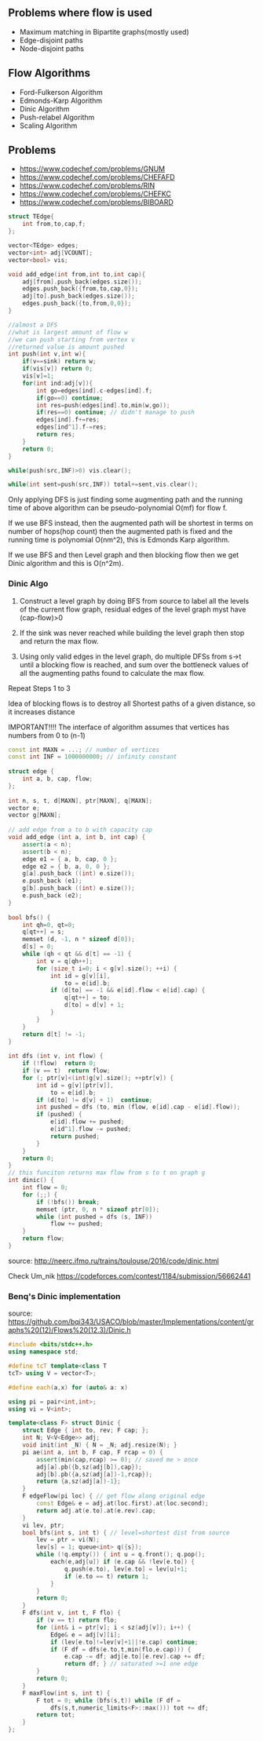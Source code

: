 ## Problems where flow is used
* Maximum matching in Bipartite graphs(mostly used)
* Edge-disjoint paths
* Node-disjoint paths

## Flow Algorithms
* Ford-Fulkerson Algorithm
* Edmonds-Karp Algorithm
* Dinic Algorithm
* Push-relabel Algorithm
* Scaling Algorithm

## Problems
* https://www.codechef.com/problems/GNUM
* https://www.codechef.com/problems/CHEFAFD
* https://www.codechef.com/problems/RIN
* https://www.codechef.com/problems/CHEFKC
* https://www.codechef.com/problems/BIBOARD

```cpp
struct TEdge{
    int from,to,cap,f;
};

vector<TEdge> edges;
vector<int> adj[VCOUNT];
vector<bool> vis;

void add_edge(int from,int to,int cap){
    adj[from].push_back(edges.size());
    edges.push_back({from,to,cap,0});
    adj[to].push_back(edges.size());
    edges.push_back({to,from,0,0});
}

//almost a DFS
//what is largest amount of flow w 
//we can push starting from vertex v
//returned value is amount pushed
int push(int v,int w){
    if(v==sink) return w;
    if(vis[v]) return 0;
    vis[v]=1;
    for(int ind:adj[v]){
        int go=edges[ind].c-edges[ind].f;
        if(go==0) continue;
        int res=push(edges[ind].to,min(w,go));
        if(res==0) continue; // didn't manage to push
        edges[ind].f+=res;
        edges[ind^1].f-=res;
        return res;
    }
    return 0;
}

while(push(src,INF)>0) vis.clear();

while(int sent=push(src,INF)) total+=sent,vis.clear();
```

Only applying DFS is just finding some augmenting path and the running time of above algorithm can be pseudo-polynomial O(mf) for flow f.

If we use BFS instead, then the augmented path will be shortest in terms on number of hops(hop count) then the augmented path is fixed and the running time is polynomial
O(nm^2), this is Edmonds Karp algorithm.

If we use BFS and then Level graph and then blocking flow then we get Dinic algorithm and this is O(n^2m).


### Dinic Algo

1. Construct a level graph by doing BFS from source to label all the levels of the current flow graph, residual edges of the level graph myst have (cap-flow)>0

2. If the sink was never reached while building the level graph then stop and return the max flow.

3. Using only valid edges in the level graph, do multiple DFSs from s->t until a blocking flow is reached, and sum over the  bottleneck values of all the augmenting paths found to calculate the max flow.

Repeat Steps 1 to 3

Idea of blocking flows is to destroy all Shortest paths of a given distance, so it increases distance

IMPORTANT!!!! The interface of algorithm assumes that vertices has numbers from 0 to (n-1)

```cpp
const int MAXN = ...; // number of vertices
const int INF = 1000000000; // infinity constant
 
struct edge {
	int a, b, cap, flow;
};
 
int n, s, t, d[MAXN], ptr[MAXN], q[MAXN];
vector e;
vector g[MAXN];
 
// add edge from a to b with capacity cap
void add_edge (int a, int b, int cap) {
	assert(a < n);
	assert(b < n);
	edge e1 = { a, b, cap, 0 };
	edge e2 = { b, a, 0, 0 };
	g[a].push_back ((int) e.size());
	e.push_back (e1);
	g[b].push_back ((int) e.size());
	e.push_back (e2);
}
 
bool bfs() {
	int qh=0, qt=0;
	q[qt++] = s;
	memset (d, -1, n * sizeof d[0]);
	d[s] = 0;
	while (qh < qt && d[t] == -1) {
		int v = q[qh++];
		for (size_t i=0; i < g[v].size(); ++i) {
			int id = g[v][i],
				to = e[id].b;
			if (d[to] == -1 && e[id].flow < e[id].cap) {
				q[qt++] = to;
				d[to] = d[v] + 1;
			}
		}
	}
	return d[t] != -1;
}
 
int dfs (int v, int flow) {
	if (!flow)  return 0;
	if (v == t)  return flow;
	for (; ptr[v]<(int)g[v].size(); ++ptr[v]) {
		int id = g[v][ptr[v]],
			to = e[id].b;
		if (d[to] != d[v] + 1)  continue;
		int pushed = dfs (to, min (flow, e[id].cap - e[id].flow));
		if (pushed) {
			e[id].flow += pushed;
			e[id^1].flow -= pushed;
			return pushed;
		}
	}
	return 0;
}
// this funciton returns max flow from s to t on graph g
int dinic() {
	int flow = 0;
	for (;;) {
		if (!bfs()) break;
		memset (ptr, 0, n * sizeof ptr[0]);
		while (int pushed = dfs (s, INF))
			flow += pushed;
	}
	return flow;
}
```

source: http://neerc.ifmo.ru/trains/toulouse/2016/code/dinic.html

Check Um_nik https://codeforces.com/contest/1184/submission/56662441


### Benq's Dinic implementation

source: https://github.com/bqi343/USACO/blob/master/Implementations/content/graphs%20(12)/Flows%20(12.3)/Dinic.h

```cpp
#include <bits/stdc++.h>
using namespace std;

#define tcT template<class T
tcT> using V = vector<T>;

#define each(a,x) for (auto& a: x)

using pi = pair<int,int>;
using vi = V<int>;

template<class F> struct Dinic {
    struct Edge { int to, rev; F cap; };
    int N; V<V<Edge>> adj;
    void init(int _N) { N = _N; adj.resize(N); }
    pi ae(int a, int b, F cap, F rcap = 0) { 
        assert(min(cap,rcap) >= 0); // saved me > once
        adj[a].pb({b,sz(adj[b]),cap});
        adj[b].pb({a,sz(adj[a])-1,rcap});
        return {a,sz(adj[a])-1};
    }
    F edgeFlow(pi loc) { // get flow along original edge
        const Edge& e = adj.at(loc.first).at(loc.second);
        return adj.at(e.to).at(e.rev).cap;
    }
    vi lev, ptr;
    bool bfs(int s, int t) { // level=shortest dist from source
        lev = ptr = vi(N);
        lev[s] = 1; queue<int> q({s});
        while (!q.empty()) { int u = q.front(); q.pop();
            each(e,adj[u]) if (e.cap && !lev[e.to]) {
                q.push(e.to), lev[e.to] = lev[u]+1;
                if (e.to == t) return 1;
            }
        }
        return 0;
    }
    F dfs(int v, int t, F flo) {
        if (v == t) return flo;
        for (int& i = ptr[v]; i < sz(adj[v]); i++) {
            Edge& e = adj[v][i];
            if (lev[e.to]!=lev[v]+1||!e.cap) continue;
            if (F df = dfs(e.to,t,min(flo,e.cap))) { 
                e.cap -= df; adj[e.to][e.rev].cap += df;
                return df; } // saturated >=1 one edge
        }
        return 0;
    }
    F maxFlow(int s, int t) {
        F tot = 0; while (bfs(s,t)) while (F df = 
            dfs(s,t,numeric_limits<F>::max())) tot += df;
        return tot;
    }
};
```
